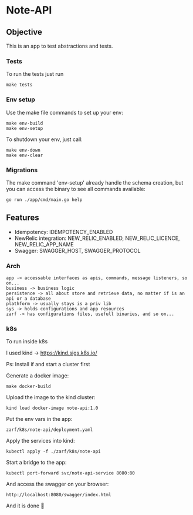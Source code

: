# Note-API

## Objective

This is an app to test abstractions and tests.

### Tests

To run the tests just run

    make tests

### Env setup

Use the make file commands to set up your env:

    make env-build
    make env-setup

To shutdown your env, just call:

    make env-down
    make env-clear

### Migrations

The make command 'env-setup' already handle the schema creation, but you can access the binary to see all commands available:

    go run ./app/cmd/main.go help

## Features

- Idempotency: IDEMPOTENCY_ENABLED
- NewRelic integration: NEW_RELIC_ENABLED, NEW_RELIC_LICENCE, NEW_RELIC_APP_NAME
- Swagger: SWAGGER_HOST, SWAGGER_PROTOCOL 

### Arch

    app -> accessable interfaces as apis, commands, message listeners, so on...
    business -> business logic
    persistence -> all about store and retrieve data, no matter if is an api or a database
    plathform -> usually stays is a priv lib
    sys -> holds configurations and app resources
    zarf -> has configurations files, usefull binaries, and so on... 

### k8s

To run inside k8s

I used kind -> https://kind.sigs.k8s.io/

Ps: Install if and start a cluster first

Generate a docker image:

    make docker-build

Upload the image to the kind cluster:

    kind load docker-image note-api:1.0

Put the env vars in the app:

    zarf/k8s/note-api/deployment.yaml

Apply the services into kind:

    kubectl apply -f ./zarf/k8s/note-api

Start a bridge to the app:

    kubectl port-forward svc/note-api-service 8080:80

And access the swagger on your browser:

    http://localhost:8080/swagger/index.html

And it is done 🥳